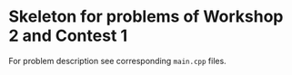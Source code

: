 # Skeleton for problems of Workshop 2 and Contest 1

For problem description see corresponding `main.cpp` files.


